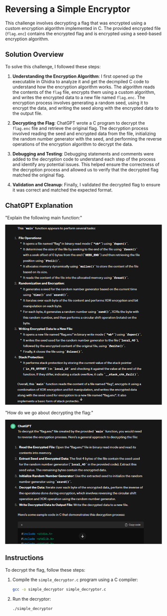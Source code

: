 # Reversing a Simple Encryptor

This challenge involves decrypting a flag that was encrypted using a custom encryption algorithm implemented in C. The provided encrypted file (`flag.enc`) contains the encrypted flag and is encrypted using a seed-based encryption algorithm.

## Solution Overview

To solve this challenge, I followed these steps:

1. **Understanding the Encryption Algorithm**: I first opened up the executable in Ghidra to analyze it and get the decmpiled C code to understand how the encryption algorithm works. The algorithm reads the contents of the `flag` file, encrypts them using a custom algorithm, and writes the encrypted data to a new file named `flag.enc`. The encryption process involves generating a random seed, using it to encrypt the data, and writing the seed along with the encrypted data to the output file.

2. **Decrypting the Flag**: ChatGPT wrote a C program to decrypt the `flag.enc` file and retrieve the original flag. The decryption process involved reading the seed and encrypted data from the file, initializing the random number generator with the seed, and performing the reverse operations of the encryption algorithm to decrypt the data.

3. **Debugging and Testing**: Debugging statements and comments were added to the decryption code to understand each step of the process and identify any potential issues. This helped ensure the correctness of the decryption process and allowed us to verify that the decrypted flag matched the original flag.

4. **Validation and Cleanup**: Finally, I validated the decrypted flag to ensure it was correct and matched the expected format.

## ChatGPT Explanation
"Explain the following main function:"

<img src= gpt_main_explained.PNG> 

"How do we go about decrypting the flag:"

<img src= gpt_reverse_code.PNG>


## Instructions

To decrypt the flag, follow these steps:

1. Compile the `simple_decryptor.c` program using a C compiler:
   ```bash
   gcc -o simple_decryptor simple_decryptor.c
2. Run the decryptor:
   ```bash
   ./simple_decryptor
